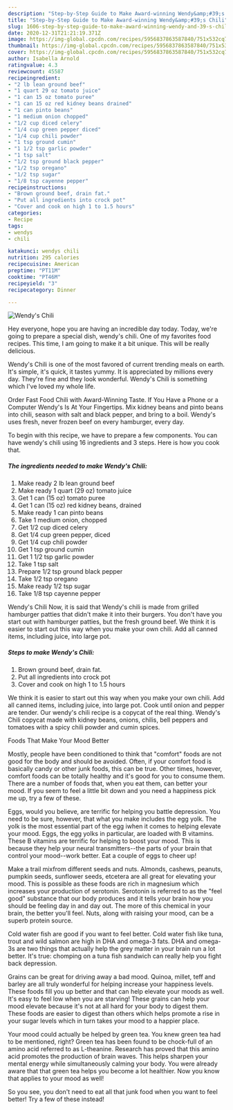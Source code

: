 ```yaml
---
description: "Step-by-Step Guide to Make Award-winning Wendy&amp;#39;s Chili"
title: "Step-by-Step Guide to Make Award-winning Wendy&amp;#39;s Chili"
slug: 1606-step-by-step-guide-to-make-award-winning-wendy-and-39-s-chili
date: 2020-12-31T21:21:19.371Z
image: https://img-global.cpcdn.com/recipes/5956837863587840/751x532cq70/wendys-chili-recipe-main-photo.jpg
thumbnail: https://img-global.cpcdn.com/recipes/5956837863587840/751x532cq70/wendys-chili-recipe-main-photo.jpg
cover: https://img-global.cpcdn.com/recipes/5956837863587840/751x532cq70/wendys-chili-recipe-main-photo.jpg
author: Isabella Arnold
ratingvalue: 4.3
reviewcount: 45587
recipeingredient:
- "2 lb lean ground beef"
- "1 quart 29 oz tomato juice"
- "1 can 15 oz tomato puree"
- "1 can 15 oz red kidney beans drained"
- "1 can pinto beans"
- "1 medium onion chopped"
- "1/2 cup diced celery"
- "1/4 cup green pepper diced"
- "1/4 cup chili powder"
- "1 tsp ground cumin"
- "1 1/2 tsp garlic powder"
- "1 tsp salt"
- "1/2 tsp ground black pepper"
- "1/2 tsp oregano"
- "1/2 tsp sugar"
- "1/8 tsp cayenne pepper"
recipeinstructions:
- "Brown ground beef, drain fat."
- "Put all ingredients into crock pot"
- "Cover and cook on high 1 to 1.5 hours"
categories:
- Recipe
tags:
- wendys
- chili

katakunci: wendys chili 
nutrition: 295 calories
recipecuisine: American
preptime: "PT11M"
cooktime: "PT46M"
recipeyield: "3"
recipecategory: Dinner

---
```



![Wendy&#39;s Chili](https://img-global.cpcdn.com/recipes/5956837863587840/751x532cq70/wendys-chili-recipe-main-photo.jpg)

Hey everyone, hope you are having an incredible day today. Today, we're going to prepare a special dish, wendy&#39;s chili. One of my favorites food recipes. This time, I am going to make it a bit unique. This will be really delicious.

Wendy&#39;s Chili is one of the most favored of current trending meals on earth. It's simple, it's quick, it tastes yummy. It is appreciated by millions every day. They're fine and they look wonderful. Wendy&#39;s Chili is something which I've loved my whole life.

Order Fast Food Chili with Award-Winning Taste. If You Have a Phone or a Computer Wendy&#39;s Is At Your Fingertips. Mix kidney beans and pinto beans into chili, season with salt and black pepper, and bring to a boil. Wendy&#39;s uses fresh, never frozen beef on every hamburger, every day.


To begin with this recipe, we have to prepare a few components. You can have wendy&#39;s chili using 16 ingredients and 3 steps. Here is how you cook that.

<!--inarticleads1-->

##### The ingredients needed to make Wendy&#39;s Chili:

1. Make ready 2 lb lean ground beef
1. Make ready 1 quart (29 oz) tomato juice
1. Get 1 can (15 oz) tomato puree
1. Get 1 can (15 oz) red kidney beans, drained
1. Make ready 1 can pinto beans
1. Take 1 medium onion, chopped
1. Get 1/2 cup diced celery
1. Get 1/4 cup green pepper, diced
1. Get 1/4 cup chili powder
1. Get 1 tsp ground cumin
1. Get 1 1/2 tsp garlic powder
1. Take 1 tsp salt
1. Prepare 1/2 tsp ground black pepper
1. Take 1/2 tsp oregano
1. Make ready 1/2 tsp sugar
1. Take 1/8 tsp cayenne pepper


Wendy&#39;s Chili Now, it is said that Wendy&#39;s chili is made from grilled hamburger patties that didn&#39;t make it into their burgers. You don&#39;t have you start out with hamburger patties, but the fresh ground beef. We think it is easier to start out this way when you make your own chili. Add all canned items, including juice, into large pot. 

<!--inarticleads2-->

##### Steps to make Wendy&#39;s Chili:

1. Brown ground beef, drain fat.
1. Put all ingredients into crock pot
1. Cover and cook on high 1 to 1.5 hours


We think it is easier to start out this way when you make your own chili. Add all canned items, including juice, into large pot. Cook until onion and pepper are tender. Our wendy&#39;s chili recipe is a copycat of the real thing. Wendy&#39;s Chili copycat made with kidney beans, onions, chilis, bell peppers and tomatoes with a spicy chili powder and cumin spices. 

Foods That Make Your Mood Better


Mostly, people have been conditioned to think that "comfort" foods are not good for the body and should be avoided. Often, if your comfort food is basically candy or other junk foods, this can be true. Other times, however, comfort foods can be totally healthy and it's good for you to consume them. There are a number of foods that, when you eat them, can better your mood. If you seem to feel a little bit down and you need a happiness pick me up, try a few of these.

Eggs, would you believe, are terrific for helping you battle depression. You need to be sure, however, that what you make includes the egg yolk. The yolk is the most essential part of the egg iwhen it comes to helping elevate your mood. Eggs, the egg yolks in particular, are loaded with B vitamins. These B vitamins are terrific for helping to boost your mood. This is because they help your neural transmitters--the parts of your brain that control your mood--work better. Eat a couple of eggs to cheer up!

Make a trail mixfrom different seeds and nuts. Almonds, cashews, peanuts, pumpkin seeds, sunflower seeds, etcetera are all great for elevating your mood. This is possible as these foods are rich in magnesium which increases your production of serotonin. Serotonin is referred to as the "feel good" substance that our body produces and it tells your brain how you should be feeling day in and day out. The more of this chemical in your brain, the better you'll feel. Nuts, along with raising your mood, can be a superb protein source.

Cold water fish are good if you want to feel better. Cold water fish like tuna, trout and wild salmon are high in DHA and omega-3 fats. DHA and omega-3s are two things that actually help the grey matter in your brain run a lot better. It's true: chomping on a tuna fish sandwich can really help you fight back depression. 

Grains can be great for driving away a bad mood. Quinoa, millet, teff and barley are all truly wonderful for helping increase your happiness levels. These foods fill you up better and that can help elevate your moods as well. It's easy to feel low when you are starving! These grains can help your mood elevate because it's not at all hard for your body to digest them. These foods are easier to digest than others which helps promote a rise in your sugar levels which in turn takes your mood to a happier place.

Your mood could actually be helped by green tea. You knew green tea had to be mentioned, right? Green tea has been found to be chock-full of an amino acid referred to as L-theanine. Research has proved that this amino acid promotes the production of brain waves. This helps sharpen your mental energy while simultaneously calming your body. You were already aware that that green tea helps you become a lot healthier. Now you know that applies to your mood as well!

So you see, you don't need to eat all that junk food when you want to feel better! Try a few of these instead!


